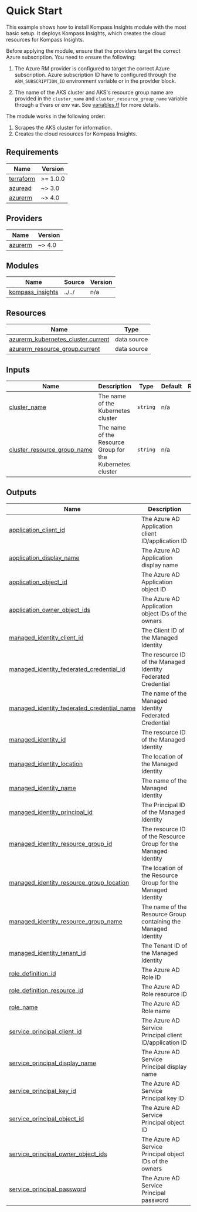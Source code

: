 <!-- BEGIN_TF_DOCS -->
# Quick Start

This example shows how to install Kompass Insights module with the most basic setup.
It deploys Kompass Insights, which creates the cloud resources for Kompass Insights.

Before applying the module, ensure that the providers target the correct Azure subscription.
You need to ensure the following:

1. The Azure RM provider is configured to target the correct Azure subscription.
   Azure subscription ID have to configured through the `ARM_SUBSCRIPTION_ID` environment variable or in the provider block.

2. The name of the AKS cluster and AKS's resource group name are provided in the `cluster_name`
   and `cluster_resource_group_name` variable through a tfvars or env var.
   See [variables.tf](./variables.tf) for more details.

The module works in the following order:

1. Scrapes the AKS cluster for information.
2. Creates the cloud resources for Kompass Insights.

## Requirements

| Name | Version |
|------|---------|
| <a name="requirement_terraform"></a> [terraform](#requirement\_terraform) | >= 1.0.0 |
| <a name="requirement_azuread"></a> [azuread](#requirement\_azuread) | ~> 3.0 |
| <a name="requirement_azurerm"></a> [azurerm](#requirement\_azurerm) | ~> 4.0 |

## Providers

| Name | Version |
|------|---------|
| <a name="provider_azurerm"></a> [azurerm](#provider\_azurerm) | ~> 4.0 |

## Modules

| Name | Source | Version |
|------|--------|---------|
| <a name="module_kompass_insights"></a> [kompass\_insights](#module\_kompass\_insights) | ../../ | n/a |

## Resources

| Name | Type |
|------|------|
| [azurerm_kubernetes_cluster.current](https://registry.terraform.io/providers/hashicorp/azurerm/latest/docs/data-sources/kubernetes_cluster) | data source |
| [azurerm_resource_group.current](https://registry.terraform.io/providers/hashicorp/azurerm/latest/docs/data-sources/resource_group) | data source |

## Inputs

| Name | Description | Type | Default | Required |
|------|-------------|------|---------|:--------:|
| <a name="input_cluster_name"></a> [cluster\_name](#input\_cluster\_name) | The name of the Kubernetes cluster | `string` | n/a | yes |
| <a name="input_cluster_resource_group_name"></a> [cluster\_resource\_group\_name](#input\_cluster\_resource\_group\_name) | The name of the Resource Group for the Kubernetes cluster | `string` | n/a | yes |

## Outputs

| Name | Description |
|------|-------------|
| <a name="output_application_client_id"></a> [application\_client\_id](#output\_application\_client\_id) | The Azure AD Application client ID/application ID |
| <a name="output_application_display_name"></a> [application\_display\_name](#output\_application\_display\_name) | The Azure AD Application display name |
| <a name="output_application_object_id"></a> [application\_object\_id](#output\_application\_object\_id) | The Azure AD Application object ID |
| <a name="output_application_owner_object_ids"></a> [application\_owner\_object\_ids](#output\_application\_owner\_object\_ids) | The Azure AD Application object IDs of the owners |
| <a name="output_managed_identity_client_id"></a> [managed\_identity\_client\_id](#output\_managed\_identity\_client\_id) | The Client ID of the Managed Identity |
| <a name="output_managed_identity_federated_credential_id"></a> [managed\_identity\_federated\_credential\_id](#output\_managed\_identity\_federated\_credential\_id) | The resource ID of the Managed Identity Federated Credential |
| <a name="output_managed_identity_federated_credential_name"></a> [managed\_identity\_federated\_credential\_name](#output\_managed\_identity\_federated\_credential\_name) | The name of the Managed Identity Federated Credential |
| <a name="output_managed_identity_id"></a> [managed\_identity\_id](#output\_managed\_identity\_id) | The resource ID of the Managed Identity |
| <a name="output_managed_identity_location"></a> [managed\_identity\_location](#output\_managed\_identity\_location) | The location of the Managed Identity |
| <a name="output_managed_identity_name"></a> [managed\_identity\_name](#output\_managed\_identity\_name) | The name of the Managed Identity |
| <a name="output_managed_identity_principal_id"></a> [managed\_identity\_principal\_id](#output\_managed\_identity\_principal\_id) | The Principal ID of the Managed Identity |
| <a name="output_managed_identity_resource_group_id"></a> [managed\_identity\_resource\_group\_id](#output\_managed\_identity\_resource\_group\_id) | The resource ID of the Resource Group for the Managed Identity |
| <a name="output_managed_identity_resource_group_location"></a> [managed\_identity\_resource\_group\_location](#output\_managed\_identity\_resource\_group\_location) | The location of the Resource Group for the Managed Identity |
| <a name="output_managed_identity_resource_group_name"></a> [managed\_identity\_resource\_group\_name](#output\_managed\_identity\_resource\_group\_name) | The name of the Resource Group containing the Managed Identity |
| <a name="output_managed_identity_tenant_id"></a> [managed\_identity\_tenant\_id](#output\_managed\_identity\_tenant\_id) | The Tenant ID of the Managed Identity |
| <a name="output_role_definition_id"></a> [role\_definition\_id](#output\_role\_definition\_id) | The Azure AD Role ID |
| <a name="output_role_definition_resource_id"></a> [role\_definition\_resource\_id](#output\_role\_definition\_resource\_id) | The Azure AD Role resource ID |
| <a name="output_role_name"></a> [role\_name](#output\_role\_name) | The Azure AD Role name |
| <a name="output_service_principal_client_id"></a> [service\_principal\_client\_id](#output\_service\_principal\_client\_id) | The Azure AD Service Principal client ID/application ID |
| <a name="output_service_principal_display_name"></a> [service\_principal\_display\_name](#output\_service\_principal\_display\_name) | The Azure AD Service Principal display name |
| <a name="output_service_principal_key_id"></a> [service\_principal\_key\_id](#output\_service\_principal\_key\_id) | The Azure AD Service Principal key ID |
| <a name="output_service_principal_object_id"></a> [service\_principal\_object\_id](#output\_service\_principal\_object\_id) | The Azure AD Service Principal object ID |
| <a name="output_service_principal_owner_object_ids"></a> [service\_principal\_owner\_object\_ids](#output\_service\_principal\_owner\_object\_ids) | The Azure AD Service Principal object IDs of the owners |
| <a name="output_service_principal_password"></a> [service\_principal\_password](#output\_service\_principal\_password) | The Azure AD Service Principal password |
<!-- END_TF_DOCS -->